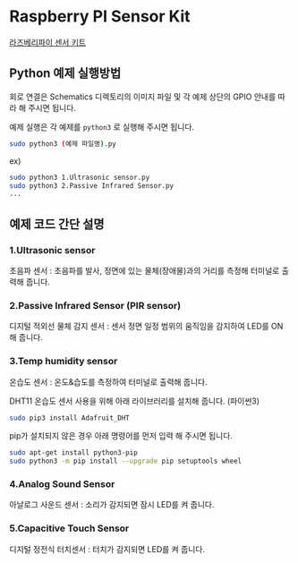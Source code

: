# Raspberry PI Sensor Kit  

[라즈베리파이 센서 키트](https://www.eleparts.co.kr/EPXDTWR8)  

## Python 예제 실행방법  

회로 연결은 Schematics 디렉토리의 이미지 파일 및 각 예제 상단의 GPIO 안내를 따라 해 주시면 됩니다.  

예제 실행은 각 예제를 `python3` 로 실행해 주시면 됩니다.

```bash
sudo python3 (예제 파일명).py
```

ex)

```bash
sudo python3 1.Ultrasonic sensor.py  
sudo python3 2.Passive Infrared Sensor.py  
...  
```

## 예제 코드 간단 설명  

### 1.Ultrasonic sensor  

초음파 센서 : 초음파를 발사, 정면에 있는 물체(장애물)과의 거리를 측정해 터미널로 출력해 줍니다.  

### 2.Passive Infrared Sensor (PIR sensor)  

디지털 적외선 물체 감지 센서 : 센서 정면 일정 범위의 움직임을 감지하여 LED를 ON 해 줍니다.  

### 3.Temp humidity sensor  

온습도 센서 : 온도&습도를 측정하여 터미널로 출력해 줍니다.  

DHT11 온습도 센서 사용을 위해 아래 라이브러리를 설치해 줍니다. (파이썬3)  

```bash
sudo pip3 install Adafruit_DHT  
```

pip가 설치되지 않은 경우 아래 명령어를 먼저 입력 해 주시면 됩니다.  

```bash
sudo apt-get install python3-pip
sudo python3 -m pip install --upgrade pip setuptools wheel
```

### 4.Analog Sound Sensor  

아날로그 사운드 센서 : 소리가 감지되면 잠시 LED를 켜 줍니다.  

### 5.Capacitive Touch Sensor  

디지털 정전식 터치센서 : 터치가 감지되면 LED를 켜 줍니다.  
